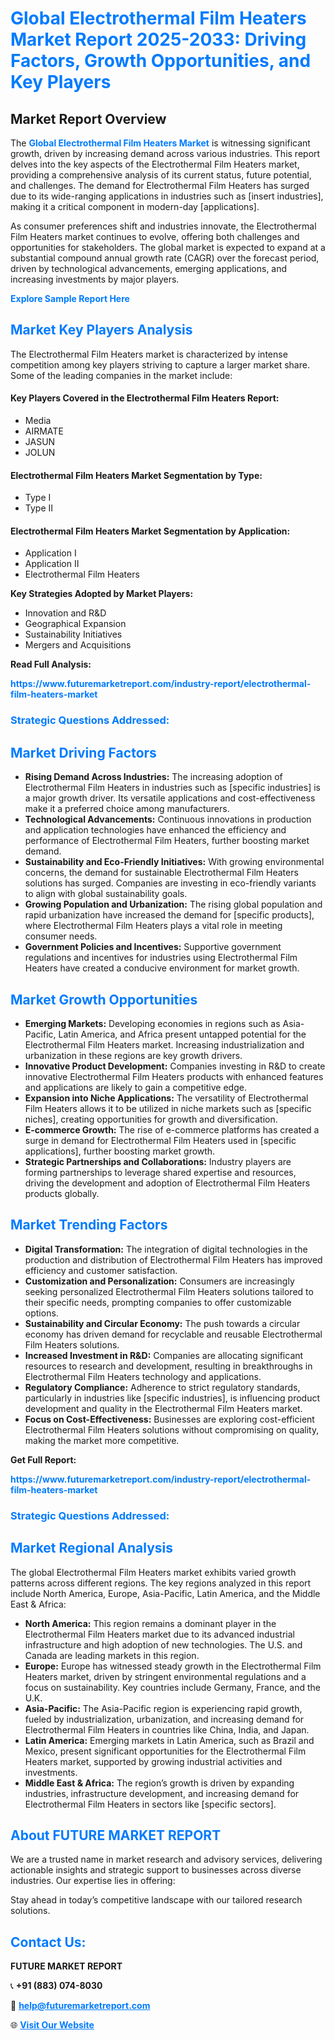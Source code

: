 <h1 style="color: #007BFF;">Global Electrothermal Film Heaters Market Report 2025-2033: Driving Factors, Growth Opportunities, and Key Players</h1>

<section id="overview">
<h2>Market Report Overview</h2>
<p>The <a href="https://www.futuremarketreport.com/industry-report/electrothermal-film-heaters-market" style="color: #007BFF; text-decoration: none;"><strong>Global Electrothermal Film Heaters Market</strong></a> is witnessing significant growth, driven by increasing demand across various industries. This report delves into the key aspects of the Electrothermal Film Heaters market, providing a comprehensive analysis of its current status, future potential, and challenges. The demand for Electrothermal Film Heaters has surged due to its wide-ranging applications in industries such as [insert industries], making it a critical component in modern-day [applications].</p>
<p>As consumer preferences shift and industries innovate, the Electrothermal Film Heaters market continues to evolve, offering both challenges and opportunities for stakeholders. The global market is expected to expand at a substantial compound annual growth rate (CAGR) over the forecast period, driven by technological advancements, emerging applications, and increasing investments by major players.</p>
</section>

<section id="overview">
<p><a href="https://www.futuremarketreport.com/request-sample/reportId=111554" style="color: #007BFF; text-decoration: none;"><strong>Explore Sample Report Here</strong></a></p>
</section>

<section id="key-players">
<h2 style="color: #007BFF;">Market Key Players Analysis</h2>
<p>The Electrothermal Film Heaters market is characterized by intense competition among key players striving to capture a larger market share. Some of the leading companies in the market include:</p>
<h4>Key Players Covered in the Electrothermal Film Heaters Report:</h4>
<ul><li>Media</li><li>AIRMATE</li><li>JASUN</li><li>JOLUN</li></ul>
<h4>Electrothermal Film Heaters Market Segmentation by Type:</h4>
<ul><li>Type I</li><li>Type II</li></ul>

<h4>Electrothermal Film Heaters Market Segmentation by Application:</h4>
<ul><li>Application I</li><li>Application II</li><li>Electrothermal Film Heaters</li></ul>
<p><strong>Key Strategies Adopted by Market Players:</strong></p>
<ul>
<li>Innovation and R&D</li>
<li>Geographical Expansion</li>
<li>Sustainability Initiatives</li>
<li>Mergers and Acquisitions</li>
</ul>
</section>

<section>
<p><strong>Read Full Analysis: </strong></p><a href="https://www.futuremarketreport.com/industry-report/electrothermal-film-heaters-market" style="color: #007BFF; text-decoration: none;"><strong>https://www.futuremarketreport.com/industry-report/electrothermal-film-heaters-market</strong></a>
<h3 style="color: #007BFF;">Strategic Questions Addressed:</h3>
</section>

<section id="driving-factors">
<h2 style="color: #007BFF;">Market Driving Factors</h2>
<ul>
<li><strong>Rising Demand Across Industries:</strong> The increasing adoption of Electrothermal Film Heaters in industries such as [specific industries] is a major growth driver. Its versatile applications and cost-effectiveness make it a preferred choice among manufacturers.</li>
<li><strong>Technological Advancements:</strong> Continuous innovations in production and application technologies have enhanced the efficiency and performance of Electrothermal Film Heaters, further boosting market demand.</li>
<li><strong>Sustainability and Eco-Friendly Initiatives:</strong> With growing environmental concerns, the demand for sustainable Electrothermal Film Heaters solutions has surged. Companies are investing in eco-friendly variants to align with global sustainability goals.</li>
<li><strong>Growing Population and Urbanization:</strong> The rising global population and rapid urbanization have increased the demand for [specific products], where Electrothermal Film Heaters plays a vital role in meeting consumer needs.</li>
<li><strong>Government Policies and Incentives:</strong> Supportive government regulations and incentives for industries using Electrothermal Film Heaters have created a conducive environment for market growth.</li>
</ul>
</section>

<section id="growth-opportunities">
<h2 style="color: #007BFF;">Market Growth Opportunities</h2>
<ul>
<li><strong>Emerging Markets:</strong> Developing economies in regions such as Asia-Pacific, Latin America, and Africa present untapped potential for the Electrothermal Film Heaters market. Increasing industrialization and urbanization in these regions are key growth drivers.</li>
<li><strong>Innovative Product Development:</strong> Companies investing in R&D to create innovative Electrothermal Film Heaters products with enhanced features and applications are likely to gain a competitive edge.</li>
<li><strong>Expansion into Niche Applications:</strong> The versatility of Electrothermal Film Heaters allows it to be utilized in niche markets such as [specific niches], creating opportunities for growth and diversification.</li>
<li><strong>E-commerce Growth:</strong> The rise of e-commerce platforms has created a surge in demand for Electrothermal Film Heaters used in [specific applications], further boosting market growth.</li>
<li><strong>Strategic Partnerships and Collaborations:</strong> Industry players are forming partnerships to leverage shared expertise and resources, driving the development and adoption of Electrothermal Film Heaters products globally.</li>
</ul>
</section>

<section id="trending-factors">
<h2 style="color: #007BFF;">Market Trending Factors</h2>
<ul>
<li><strong>Digital Transformation:</strong> The integration of digital technologies in the production and distribution of Electrothermal Film Heaters has improved efficiency and customer satisfaction.</li>
<li><strong>Customization and Personalization:</strong> Consumers are increasingly seeking personalized Electrothermal Film Heaters solutions tailored to their specific needs, prompting companies to offer customizable options.</li>
<li><strong>Sustainability and Circular Economy:</strong> The push towards a circular economy has driven demand for recyclable and reusable Electrothermal Film Heaters solutions.</li>
<li><strong>Increased Investment in R&D:</strong> Companies are allocating significant resources to research and development, resulting in breakthroughs in Electrothermal Film Heaters technology and applications.</li>
<li><strong>Regulatory Compliance:</strong> Adherence to strict regulatory standards, particularly in industries like [specific industries], is influencing product development and quality in the Electrothermal Film Heaters market.</li>
<li><strong>Focus on Cost-Effectiveness:</strong> Businesses are exploring cost-efficient Electrothermal Film Heaters solutions without compromising on quality, making the market more competitive.</li>
</ul>
</section>

<section>
<p><strong>Get Full Report: </strong></p><a href="https://www.futuremarketreport.com/industry-report/electrothermal-film-heaters-market" style="color: #007BFF; text-decoration: none;"><strong>https://www.futuremarketreport.com/industry-report/electrothermal-film-heaters-market</strong></a>
<h3 style="color: #007BFF;">Strategic Questions Addressed:</h3>
</section>


<section id="regional-analysis">
<h2 style="color: #007BFF;">Market Regional Analysis</h2>
<p>The global Electrothermal Film Heaters market exhibits varied growth patterns across different regions. The key regions analyzed in this report include North America, Europe, Asia-Pacific, Latin America, and the Middle East & Africa:</p>
<ul>
<li><strong>North America:</strong> This region remains a dominant player in the Electrothermal Film Heaters market due to its advanced industrial infrastructure and high adoption of new technologies. The U.S. and Canada are leading markets in this region.</li>
<li><strong>Europe:</strong> Europe has witnessed steady growth in the Electrothermal Film Heaters market, driven by stringent environmental regulations and a focus on sustainability. Key countries include Germany, France, and the U.K.</li>
<li><strong>Asia-Pacific:</strong> The Asia-Pacific region is experiencing rapid growth, fueled by industrialization, urbanization, and increasing demand for Electrothermal Film Heaters in countries like China, India, and Japan.</li>
<li><strong>Latin America:</strong> Emerging markets in Latin America, such as Brazil and Mexico, present significant opportunities for the Electrothermal Film Heaters market, supported by growing industrial activities and investments.</li>
<li><strong>Middle East & Africa:</strong> The region’s growth is driven by expanding industries, infrastructure development, and increasing demand for Electrothermal Film Heaters in sectors like [specific sectors].</li>
</ul>
</section>

<footer>
<h2 style="color: #007BFF;">About FUTURE MARKET REPORT</h2>
<p>We are a trusted name in market research and advisory services, delivering actionable insights and strategic support to businesses across diverse industries. Our expertise lies in offering:</p>

<p>Stay ahead in today’s competitive landscape with our tailored research solutions.</p>

<h2 style="color: #007BFF;">Contact Us:</h2>
<p><strong>FUTURE MARKET REPORT</strong></p>
<p>📞 <strong>+91 (883) 074-8030</strong></p>
<p>📧 <strong><a href="mailto:help@futuremarketreport.com" style="color: #007BFF;">help@futuremarketreport.com</a></strong></p>
<p>🌐 <strong><a href="https://www.futuremarketreport.com/" style="color: #007BFF;">Visit Our Website</a></strong></p>
</footer>